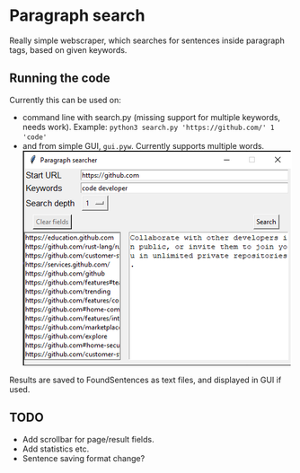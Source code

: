 # Paragraph search

Really simple webscraper, which searches for sentences inside paragraph tags, based on given keywords.

## Running the code

Currently this can be used on:
* command line with search.py (missing support for multiple keywords, needs work). Example:
`python3 search.py 'https://github.com/' 1 'code'`
* and from simple GUI, `gui.pyw`. Currently supports multiple words.
![alt text](sample.png "Gui")

Results are saved to FoundSentences as text files, and displayed in GUI if used.


## TODO
* Add scrollbar for page/result fields.
* Add statistics etc.
* Sentence saving format change?